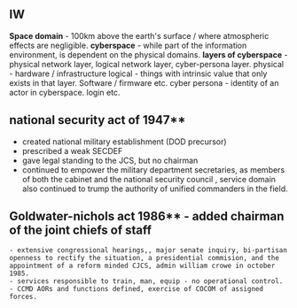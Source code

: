 ## IW 

**Space domain** - 100km above the earth's surface / where atmospheric effects are negligible.
**cyberspace** - while part of the information environment, is dependent on the physical domains.
**layers of cyberspace** - physical network layer, logical network layer, cyber-persona layer.
      physical - hardware / infrastructure
      logical - things with intrinsic value that only exists in that layer. Software / firmware etc.
      cyber persona - identity of an actor in cyberspace. login etc.
## national security act of 1947**
  -  created national military establishment (DOD precursor)
  - prescribed a weak SECDEF
  - gave legal standing to the JCS, but no chairman
  - continued to empower the military department secretaries, as members of both the cabinet and the national security council
    , service domain also continued to trump the authority of unified commanders in the field.
## Goldwater-nichols act 1986** - added chairman of the joint chiefs of staff
    - extensive congressional hearings,, major senate inquiry, bi-partisan openness to rectify the situation, a presidential commision, and the appointment of a reform minded CJCS, admin william crowe in october 1985.
    - services responsible to train, man, equip - no operational control.
    - CCMD AORs and functions defined, exercise of COCOM of assigned forces.
    
  

